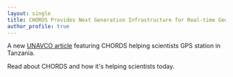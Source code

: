 ```yaml
---
layout: single
title: CHORDS Provides Next Generation Infrastructure for Real-time Geoscience Data Services
author_profile: true
---
```


A new [UNAVCO article](https://www.unavco.org/highlights/2019/chords.html) featuring CHORDS helping scientists GPS station in Tanzania.

Read about CHORDS and how it's helping scientists today.